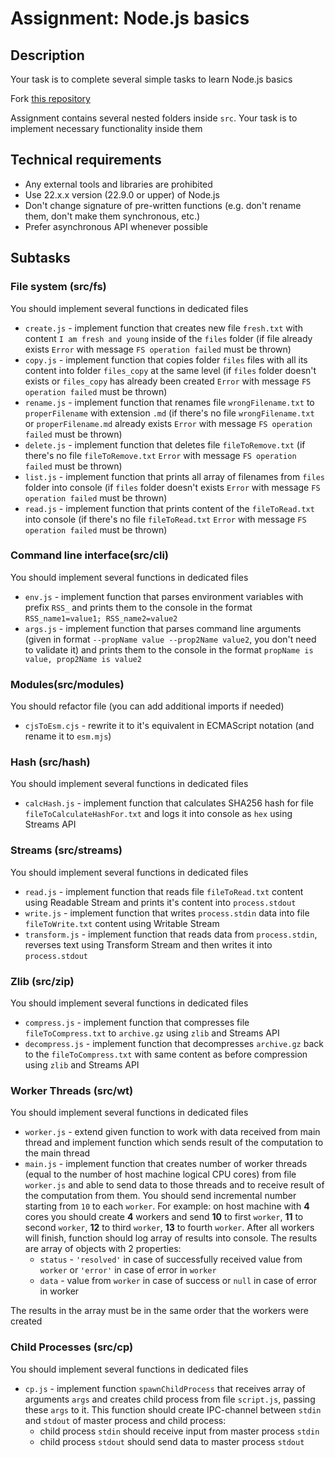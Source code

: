 # Assignment: Node.js basics

## Description

Your task is to complete several simple tasks to learn Node.js basics

Fork [this repository](https://github.com/AlreadyBored/node-nodejs-basics)

Assignment contains several nested folders inside `src`. Your task is to implement necessary functionality inside them

## Technical requirements

-   Any external tools and libraries are prohibited
-   Use 22.x.x version (22.9.0 or upper) of Node.js
-   Don't change signature of pre-written functions (e.g. don't rename them, don't make them synchronous, etc.)
-   Prefer asynchronous API whenever possible

## Subtasks

### File system (src/fs)

You should implement several functions in dedicated files

-   `create.js` - implement function that creates new file `fresh.txt` with content `I am fresh and young` inside of the `files` folder (if file already exists `Error` with message `FS operation failed` must be thrown)
-   `copy.js` - implement function that copies folder `files` files with all its content into folder `files_copy` at the same level (if `files` folder doesn't exists or `files_copy` has already been created `Error` with message `FS operation failed` must be thrown)
-   `rename.js` - implement function that renames file `wrongFilename.txt` to `properFilename` with extension `.md` (if there's no file `wrongFilename.txt` or `properFilename.md` already exists `Error` with message `FS operation failed` must be thrown)
-   `delete.js` - implement function that deletes file `fileToRemove.txt` (if there's no file `fileToRemove.txt` `Error` with message `FS operation failed` must be thrown)
-   `list.js` - implement function that prints all array of filenames from `files` folder into console (if `files` folder doesn't exists `Error` with message `FS operation failed` must be thrown)
-   `read.js` - implement function that prints content of the `fileToRead.txt` into console (if there's no file `fileToRead.txt` `Error` with message `FS operation failed` must be thrown)

### Command line interface(src/cli)

You should implement several functions in dedicated files

-   `env.js` - implement function that parses environment variables with prefix `RSS_` and prints them to the console in the format `RSS_name1=value1; RSS_name2=value2`
-   `args.js` - implement function that parses command line arguments (given in format `--propName value --prop2Name value2`, you don't need to validate it) and prints them to the console in the format `propName is value, prop2Name is value2`

### Modules(src/modules)

You should refactor file (you can add additional imports if needed)

-   `cjsToEsm.cjs` - rewrite it to it's equivalent in ECMAScript notation (and rename it to `esm.mjs`)

### Hash (src/hash)

You should implement several functions in dedicated files

-   `calcHash.js` - implement function that calculates SHA256 hash for file `fileToCalculateHashFor.txt` and logs it into console as `hex` using Streams API

### Streams (src/streams)

You should implement several functions in dedicated files

-   `read.js` - implement function that reads file `fileToRead.txt` content using Readable Stream and prints it's content into `process.stdout`
-   `write.js` - implement function that writes `process.stdin` data into file `fileToWrite.txt` content using Writable Stream
-   `transform.js` - implement function that reads data from `process.stdin`, reverses text using Transform Stream and then writes it into `process.stdout`

### Zlib (src/zip)

You should implement several functions in dedicated files

-   `compress.js` - implement function that compresses file `fileToCompress.txt` to `archive.gz` using `zlib` and Streams API
-   `decompress.js` - implement function that decompresses `archive.gz` back to the `fileToCompress.txt` with same content as before compression using `zlib` and Streams API

### Worker Threads (src/wt)

You should implement several functions in dedicated files

-   `worker.js` - extend given function to work with data received from main thread and implement function which sends result of the computation to the main thread
-   `main.js` - implement function that creates number of worker threads (equal to the number of host machine logical CPU cores) from file `worker.js` and able to send data to those threads and to receive result of the computation from them. You should send incremental number starting from `10` to each `worker`. For example: on host machine with **4** cores you should create **4** workers and send **10** to first `worker`, **11** to second `worker`, **12** to third `worker`, **13** to fourth `worker`. After all workers will finish, function should log array of results into console. The results are array of objects with 2 properties:
    -   `status` - `'resolved'` in case of successfully received value from `worker` or `'error'` in case of error in `worker`
    -   `data` - value from `worker` in case of success or `null` in case of error in worker

The results in the array must be in the same order that the workers were created

### Child Processes (src/cp)

You should implement several functions in dedicated files

-   `cp.js` - implement function `spawnChildProcess` that receives array of arguments `args` and creates child process from file `script.js`, passing these `args` to it. This function should create IPC-channel between `stdin` and `stdout` of master process and child process:
    -   child process `stdin` should receive input from master process `stdin`
    -   child process `stdout` should send data to master process `stdout`
